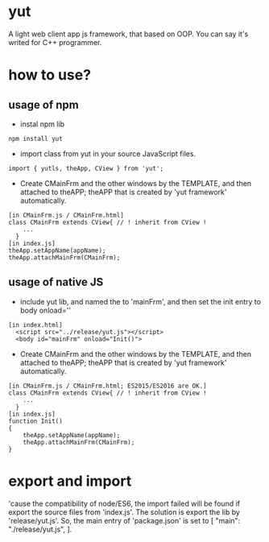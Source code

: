 # yut
A light web client app js framework, that based on OOP. You can say it's writed for C++ programmer.
# how to use?
## usage of npm ##
* instal npm lib
```
npm install yut
```
* import class from yut in your source JavaScript files.
```
import { yutls, theApp, CView } from 'yut';
```
* Create CMainFrm and the other windows by the TEMPLATE, and then attached to theAPP; theAPP that is created by 'yut framework' automatically.
```
[in CMainFrm.js / CMainFrm.html]
class CMainFrm extends CView{ // ! inherit from CView !
    ...
  }
[in index.js]
theApp.setAppName(appName);
theApp.attachMainFrm(CMainFrm);

```
## usage of native JS ##
* include yut lib, and named the <body> to 'mainFrm', and then set the init entry to body onload=''
```
[in index.html]
  <script src="../release/yut.js"></script>
  <body id="mainFrm" onload="Init()">
```
* Create CMainFrm and the other windows by the TEMPLATE, and then attached to theAPP; theAPP that is created by 'yut framework' automatically.
```
[in CMainFrm.js / CMainFrm.html; ES2015/ES2016 are OK.]
class CMainFrm extends CView{ // ! inherit from CView !
    ...
  }
[in index.js]
function Init()
{
    theApp.setAppName(appName);
    theApp.attachMainFrm(CMainFrm);
}
```

# export and import
'cause the compatibility of node/ES6, the import failed will be found if export the source files from 'index.js'. The solution is export the lib by 'release/yut.js'. So, the main entry of 'package.json' is set to [ "main": "./release/yut.js", ].
